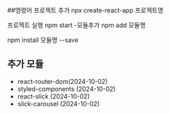 ##명령어
프로젝트 추가
npx create-react-app 프로젝트명

프로젝트 실행
npm start
-모듈추가
npm add 모듈명

npm install 모듈명 --save

## 추가 모듈
- react-router-dom(2024-10-02)
- styled-components (2024-10-02)
- react-slick   (2024-10-02)
- slick-carousel (2024-10-02)

